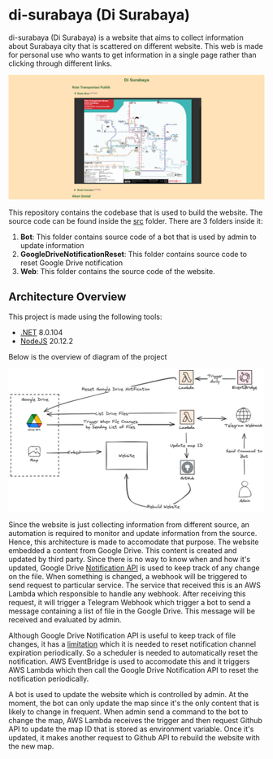 # di-surabaya (Di Surabaya)

di-surabaya (Di Surabaya) is a website that aims to collect information about Surabaya city that is scattered
on different website. This web is made for personal use who wants to get information in a single page rather
than clicking through different links.

![Preview of di-surabaya website](./preview.png)

This repository contains the codebase that is used to build the website. The source code can be found inside
the [src](./src) folder. There are 3 folders inside it:

1. **Bot**: This folder contains source code of a bot that is used by admin to update information
2. **GoogleDriveNotificationReset**: This folder contains source code to reset Google Drive notification
3. **Web**: This folder contains the source code of the website.

## Architecture Overview

This project is made using the following tools:

- [.NET](https://dotnet.microsoft.com/en-us/download/dotnet/8.0) 8.0.104
- [NodeJS](https://nodejs.org/en/download/prebuilt-installer) 20.12.2

Below is the overview of diagram of the project

![Architecture Overview Diagram](./public/architecture-overview.png)

Since the website is just collecting information from different source, an automation is required to monitor
and update information from the source. Hence, this architecture is made to accomodate that purpose. The website 
embedded a content from Google Drive. This content is created and updated by third party. Since there is no way 
to know when and how it's updated, Google Drive [Notification API](https://developers.google.com/drive/api/guides/push)
is used to keep track of any change on the file. When something is changed, a webhook will be triggered to send 
request to particular service. The service that received this is an AWS Lambda which responsible to handle any 
webhook. After receiving this request, it will trigger a Telegram Webhook which trigger a bot to send a message
containing a list of file in the Google Drive. This message will be received and evaluated by admin.

Although Google Drive Notification API is useful to keep track of file changes, it has a [limitation](https://developers.google.com/drive/api/guides/push#renew-notification-channels)
which it is needed to reset notification channel expiration periodically. So a scheduler is needed to
automatically reset the notification. AWS EventBridge is used to accomodate this and it triggers AWS Lambda
which then call the Google Drive Notification API to reset the notification periodically.

A bot is used to update the website which is controlled by admin. At the moment, the bot can only update
the map since it's the only content that is likely to change in frequent. When admin send a command to the
bot to change the map, AWS Lambda receives the trigger and then request Github API to update
the map ID that is stored as environment variable. Once it's updated, it makes another request to Github API
to rebuild the website with the new map.
